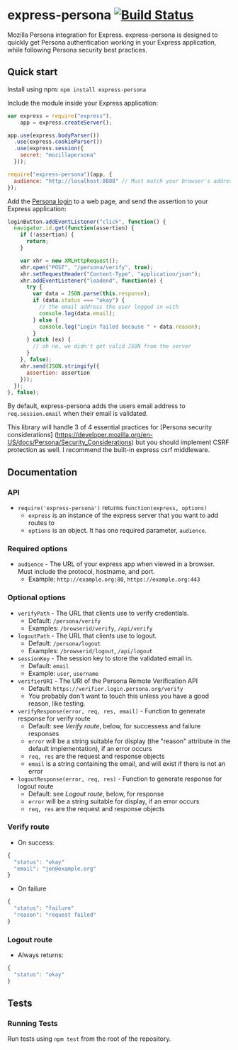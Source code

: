 express-persona [![Build Status](https://secure.travis-ci.org/jbuck/express-persona.png)](http://travis-ci.org/jbuck/express-persona)
===============

Mozilla Persona integration for Express. express-persona is designed to quickly get
Persona authentication working in your Express application, while following Persona
security best practices.

Quick start
-----------
Install using npm: `npm install express-persona`

Include the module inside your Express application:

```javascript
var express = require("express"),
    app = express.createServer();

app.use(express.bodyParser())
  .use(express.cookieParser())
  .use(express.session({
  	secret: "mozillapersona"
  }));

require("express-persona")(app, {
  audience: "http://localhost:8888" // Must match your browser's address bar
});
```

Add the [Persona login](https://developer.mozilla.org/en-US/docs/DOM/navigator.id#CallbackMethods) 
to a web page, and send the assertion to your Express application:

```javascript
loginButton.addEventListener("click", function() {
  navigator.id.get(function(assertion) {
    if (!assertion) {
      return;
    }

    var xhr = new XMLHttpRequest();
    xhr.open("POST", "/persona/verify", true);
    xhr.setRequestHeader("Content-Type", "application/json");
    xhr.addEventListener("loadend", function(e) {
      try {
        var data = JSON.parse(this.response);
        if (data.status === "okay") {
          // the email address the user logged in with
          console.log(data.email);
        } else {
          console.log("Login failed because " + data.reason);
        }
      } catch (ex) {
        // oh no, we didn't get valid JSON from the server
      }
    }, false);
    xhr.send(JSON.stringify({
      assertion: assertion
    }));
  });
}, false);
```

By default, express-persona adds the users email address to `req.session.email` when their
email is validated.

This library will handle 3 of 4 essential practices for [Persona security considerations]
(https://developer.mozilla.org/en-US/docs/Persona/Security_Considerations) but you should
implement CSRF protection as well. I recommend the built-in express csrf middleware.

Documentation
-------------

### API

* `require('express-persona')` returns `function(express, options)`
  * `express` is an instance of the express server that you want to add routes to
  * `options` is an object. It has one required parameter, `audience`.

### Required options

* `audience` - The URL of your express app when viewed in a browser. Must include the protocol, hostname, and port.
  * Example: `http://example.org:80`, `https://example.org:443`

### Optional options

* `verifyPath` - The URL that clients use to verify credentials.
  * Default: `/persona/verify`
  * Examples: `/browserid/verify`, `/api/verify`
* `logoutPath` - The URL that clients use to logout.
  * Default: `/persona/logout`
  * Examples: `/browserid/logout`, `/api/logout`
* `sessionKey` - The session key to store the validated email in.
  * Default: `email`
  * Example: `user`, `username`
* `verifierURI` - The URI of the Persona Remote Verification API
  * Default: `https://verifier.login.persona.org/verify`
  * You probably don't want to touch this unless you have a good reason, like testing.
* `verifyResponse(error, req, res, email)` - Function to generate response for verify route
  * Default: see _Verify route_, below, for successess and failure responses
  * `error` will be a string suitable for display (the "reason" attribute in the default implementation), if an error occurs
  * `req, res` are the request and response objects
  * `email` is a string containing the email, and will exist if there is not an error
* `logoutResponse(error, req, res)` - Function to generate response for logout route
  * Default: see _Logout route_, below, for response
  * `error` will be a string suitable for display, if an error occurs
  * `req, res` are the request and response objects

### Verify route

* On success:

```javascript
{
  "status": "okay"
  "email": "jon@example.org"
}
```

* On failure

```javascript
{
  "status": "failure"
  "reason": "request failed"
}
```

### Logout route

* Always returns:

```javascript
{
  "status": "okay"
}
```

Tests
-----

### Running Tests

Run tests using `npm test` from the root of the repository.
